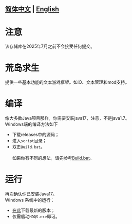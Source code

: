 ## [简体中文](https://github.com/W-Ray-Elementary/HDQS/blob/master/README.md) | [English](https://github.com/W-Ray-Elementary/HDQS/blob/master/README_en-us.md)
# 注意
该存储库在2025年7月之前不会接受任何提交。
# 荒岛求生
提供一些基本功能的文本游戏框架。如IO、文本管理和mod支持。
# 编译
像大多数Java项目那样，你需要安装java17，注意，不是java1.7。\
Windows端的编译方法如下
* 下载releases中的源码；
* 进入`script`目录；
* 双击`Build.bat`。\
\
如果你有不同的想法，请先参考[Build.bat](script/Build.bat)。
# 运行
再次确认你已安装Java17。\
Windows 系统中的运行：
* [在此](https://github.com/W-Ray-Elementary/HDQS/releases)下载最新的版本；
* 仅需启动`HDQS.exe`即可。
